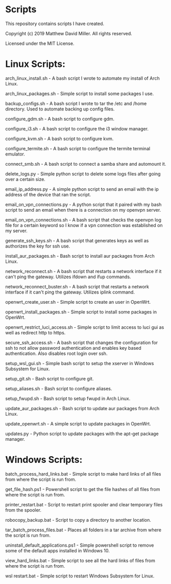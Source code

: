 # Scripts
This repository contains scripts I have created.

Copyright (c) 2019 Matthew David Miller. All rights reserved.

Licensed under the MIT License.

# Linux Scripts:

arch_linux_install.sh - A bash script I wrote to automate my install of Arch Linux.

arch_linux_packages.sh - Simple script to install some packages I use.

backup_configs.sh - A bash script I wrote to tar the /etc and /home directory.  Used to automate backing up config files.

configure_gdm.sh - A bash script to configure gdm.

configure_i3.sh - A bash script to configure the i3 window manager.

configure_kvm.sh - A bash script to configure kvm.

configure_termite.sh - A bash script to configure the termite terminal emulator.

connect_smb.sh - A bash script to connect a samba share and automount it.

delete_logs.py - Simple python script to delete some logs files after going over a certain size.

email_ip_address.py - A simple python script to send an email with the ip address of the device that ran the script.

email_on_vpn_connections.py - A python script that it paired with my bash script to send an email when there is a connection on my openvpn server.

email_on_vpn_connections.sh - A bash script that checks the openvpn log file for a certain keyword so I know if a vpn connection was established on my server.

generate_ssh_keys.sh - A bash script that generates keys as well as authorizes the key for ssh use.

install_aur_packages.sh - Bash script to install aur packages from Arch Linux.

network_reconnect.sh - A bash script that restarts a network interface if it can't ping the gateway.  Utilizes ifdown and ifup commands.

network_reconnect_buster.sh - A bash script that restarts a network interface if it can't ping the gateway.  Utilizes iplink command.

openwrt_create_user.sh - Simple script to create an user in OpenWrt.

openwrt_install_packages.sh - Simple script to install some packages in OpenWrt.

openwrt_restrict_luci_access.sh - Simple script to limit access to luci gui as well as redirect http to https.

secure_ssh_access.sh - A bash script that changes the configuration for ssh to not allow password authentication and enables key based authentication. Also disables root login over ssh.

setup_wsl_gui.sh - Simple bash script to setup the xserver in Windows Subsystem for Linux.

setup_git.sh - Bash script to configure git.

setup_aliases.sh - Bash script to configure aliases.

setup_fwupd.sh - Bash script to setup fwupd in Arch Linux.

update_aur_packages.sh - Bash script to update aur packages from Arch Linux.

update_openwrt.sh - A simple script to update packages in OpenWrt.

updates.py - Python script to update packages with the apt-get package manager.

# Windows Scripts:

batch_process_hard_links.bat - Simple script to make hard links of all files from where the script is run from.

get_file_hash.ps1 - Powershell script to get the file hashes of all files from where the script is run from.

printer_restart.bat - Script to restart print spooler and clear temporary files from the spooler.

robocopy_backup.bat - Script to copy a directory to another location.

tar_batch_process_files.bat - Places all folders in a tar archive from where the script is run from.

uninstall_default_applications.ps1 - Simple powershell script to remove some of the default apps installed in Windows 10.

view_hard_links.bat - Simple script to see all the hard links of files from where the script is run from.

wsl restart.bat - Simple script to restart Windows Subsystem for Linux.